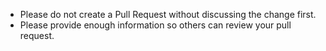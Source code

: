 - Please do not create a Pull Request without discussing the change first.
- Please provide enough information so others can review your pull request.
